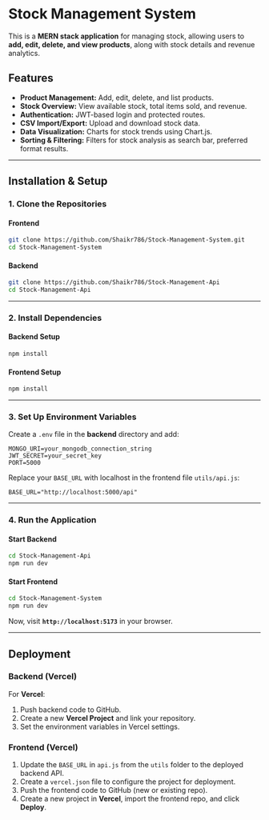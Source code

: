 # Stock Management System

This is a **MERN stack application** for managing stock, allowing users to **add, edit, delete, and view products**, along with stock details and revenue analytics.

## Features
- **Product Management:** Add, edit, delete, and list products.
- **Stock Overview:** View available stock, total items sold, and revenue.
- **Authentication:** JWT-based login and protected routes.
- **CSV Import/Export:** Upload and download stock data.
- **Data Visualization:** Charts for stock trends using Chart.js.
- **Sorting & Filtering:** Filters for stock analysis as search bar, preferred format results.

---

## Installation & Setup

### 1. Clone the Repositories

#### Frontend
```sh
git clone https://github.com/Shaikr786/Stock-Management-System.git
cd Stock-Management-System
```

#### Backend
```sh
git clone https://github.com/Shaikr786/Stock-Management-Api
cd Stock-Management-Api
```

---

### 2. Install Dependencies  

#### Backend Setup
```sh
npm install
```

#### Frontend Setup
```sh
npm install
```

---

### 3. Set Up Environment Variables  

Create a `.env` file in the **backend** directory and add:  
```
MONGO_URI=your_mongodb_connection_string
JWT_SECRET=your_secret_key
PORT=5000
```

Replace your `BASE_URL` with localhost in the frontend file `utils/api.js`:
```
BASE_URL="http://localhost:5000/api"
```

---

### 4. Run the Application  

#### Start Backend
```sh
cd Stock-Management-Api
npm run dev
```

#### Start Frontend
```sh
cd Stock-Management-System
npm run dev
```

Now, visit **`http://localhost:5173`** in your browser.

---

## Deployment  

### **Backend (Vercel)**
For **Vercel**:
1. Push backend code to GitHub.
2. Create a new **Vercel Project** and link your repository.
3. Set the environment variables in Vercel settings.

### **Frontend (Vercel)**
1. Update the `BASE_URL` in `api.js` from the `utils` folder to the deployed backend API.
2. Create a `vercel.json` file to configure the project for deployment.
3. Push the frontend code to GitHub (new or existing repo).
4. Create a new project in **Vercel**, import the frontend repo, and click **Deploy**.

